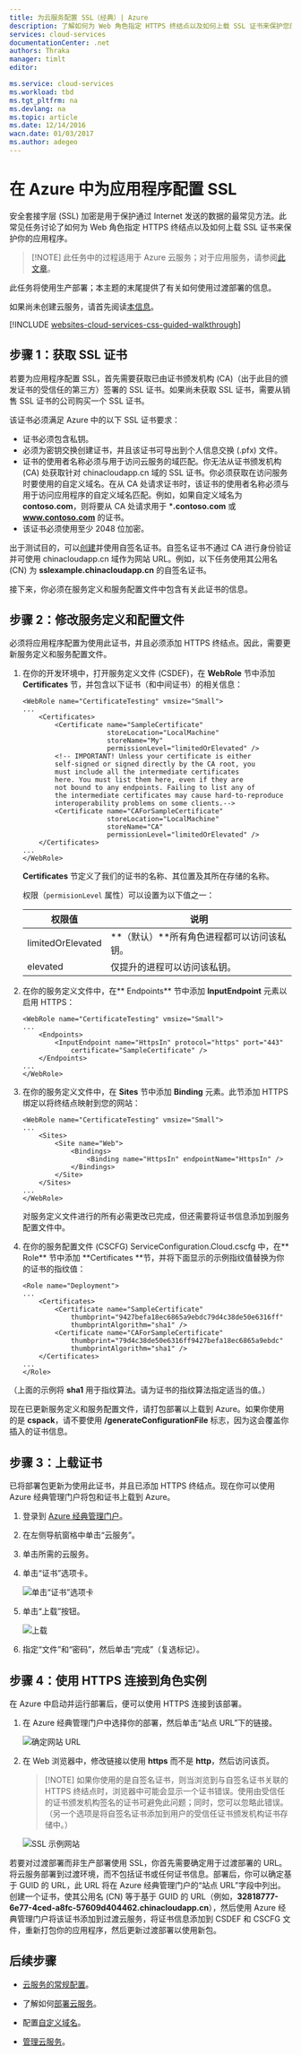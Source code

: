 ```yaml
---
title: 为云服务配置 SSL（经典）| Azure
description: 了解如何为 Web 角色指定 HTTPS 终结点以及如何上载 SSL 证书来保护您的应用程序。
services: cloud-services
documentationCenter: .net
authors: Thraka
manager: timlt
editor: 

ms.service: cloud-services
ms.workload: tbd
ms.tgt_pltfrm: na
ms.devlang: na
ms.topic: article
ms.date: 12/14/2016
wacn.date: 01/03/2017
ms.author: adegeo
---
```


# 在 Azure 中为应用程序配置 SSL

安全套接字层 (SSL) 加密是用于保护通过 Internet 发送的数据的最常见方法。此常见任务讨论了如何为 Web 角色指定 HTTPS 终结点以及如何上载 SSL 证书来保护你的应用程序。

> [!NOTE] 此任务中的过程适用于 Azure 云服务；对于应用服务，请参阅[此文章](../app-service-web/web-sites-configure-ssl-certificate.md)。

此任务将使用生产部署；本主题的末尾提供了有关如何使用过渡部署的信息。

如果尚未创建云服务，请首先阅读[本信息](./cloud-services-how-to-create-deploy.md)。

[!INCLUDE [websites-cloud-services-css-guided-walkthrough](../../includes/websites-cloud-services-css-guided-walkthrough.md)]

## 步骤 1：获取 SSL 证书

若要为应用程序配置 SSL，首先需要获取已由证书颁发机构 (CA)（出于此目的颁发证书的受信任的第三方）签署的 SSL 证书。如果尚未获取 SSL 证书，需要从销售 SSL 证书的公司购买一个 SSL 证书。

该证书必须满足 Azure 中的以下 SSL 证书要求：

-   证书必须包含私钥。
-   必须为密钥交换创建证书，并且该证书可导出到个人信息交换 (.pfx) 文件。
-   证书的使用者名称必须与用于访问云服务的域匹配。你无法从证书颁发机构 (CA) 处获取针对 chinacloudapp.cn 域的 SSL 证书。你必须获取在访问服务时要使用的自定义域名。在从 CA 处请求证书时，该证书的使用者名称必须与用于访问应用程序的自定义域名匹配。例如，如果自定义域名为 **contoso.com**，则将要从 CA 处请求用于 ***.contoso.com** 或 **www.contoso.com** 的证书。
-   该证书必须使用至少 2048 位加密。

出于测试目的，可以[创建](./cloud-services-certs-create.md)并使用自签名证书。自签名证书不通过 CA 进行身份验证并可使用 chinacloudapp.cn 域作为网站 URL。例如，以下任务使用其公用名 (CN) 为 **sslexample.chinacloudapp.cn** 的自签名证书。

接下来，你必须在服务定义和服务配置文件中包含有关此证书的信息。

## <a name="step-2-modify-the-service-definition-and-configuration-files"></a> 步骤 2：修改服务定义和配置文件

必须将应用程序配置为使用此证书，并且必须添加 HTTPS 终结点。因此，需要更新服务定义和服务配置文件。

1.  在你的开发环境中，打开服务定义文件 (CSDEF)，在 **WebRole** 节中添加 **Certificates** 节，并包含以下证书（和中间证书）的相关信息：

        <WebRole name="CertificateTesting" vmsize="Small">
        ...
            <Certificates>
                <Certificate name="SampleCertificate" 
                             storeLocation="LocalMachine" 
                             storeName="My"
                             permissionLevel="limitedOrElevated" />
                <!-- IMPORTANT! Unless your certificate is either
                self-signed or signed directly by the CA root, you
                must include all the intermediate certificates
                here. You must list them here, even if they are
                not bound to any endpoints. Failing to list any of
                the intermediate certificates may cause hard-to-reproduce
                interoperability problems on some clients.-->
                <Certificate name="CAForSampleCertificate"
                             storeLocation="LocalMachine"
                             storeName="CA"
                             permissionLevel="limitedOrElevated" />
            </Certificates>
        ...
        </WebRole>

    **Certificates** 节定义了我们的证书的名称、其位置及其所在存储的名称。
    
    权限（`permisionLevel` 属性）可以设置为以下值之一：

    | 权限值 | 说明 |
    | ----------------  | ----------- |
    | limitedOrElevated | **（默认）**所有角色进程都可以访问该私钥。 |
    | elevated | 仅提升的进程可以访问该私钥。|

2.  在你的服务定义文件中，在** Endpoints** 节中添加 **InputEndpoint** 元素以启用 HTTPS：

        <WebRole name="CertificateTesting" vmsize="Small">
        ...
            <Endpoints>
                <InputEndpoint name="HttpsIn" protocol="https" port="443" 
                    certificate="SampleCertificate" />
            </Endpoints>
        ...
        </WebRole>

3.  在你的服务定义文件中，在 **Sites** 节中添加 **Binding** 元素。此节添加 HTTPS 绑定以将终结点映射到您的网站：

        <WebRole name="CertificateTesting" vmsize="Small">
        ...
            <Sites>
                <Site name="Web">
                    <Bindings>
                        <Binding name="HttpsIn" endpointName="HttpsIn" />
                    </Bindings>
                </Site>
            </Sites>
        ...
        </WebRole>

    对服务定义文件进行的所有必需更改已完成，但还需要将证书信息添加到服务配置文件中。

4.  在你的服务配置文件 (CSCFG) ServiceConfiguration.Cloud.cscfg 中，在** Role** 节中添加 **Certificates **节，并将下面显示的示例指纹值替换为你的证书的指纹值：

        <Role name="Deployment">
        ...
            <Certificates>
                <Certificate name="SampleCertificate" 
                    thumbprint="9427befa18ec6865a9ebdc79d4c38de50e6316ff" 
                    thumbprintAlgorithm="sha1" />
                <Certificate name="CAForSampleCertificate"
                    thumbprint="79d4c38de50e6316ff9427befa18ec6865a9ebdc" 
                    thumbprintAlgorithm="sha1" />
            </Certificates>
        ...
        </Role>

（上面的示例将 **sha1** 用于指纹算法。请为证书的指纹算法指定适当的值。）

现在已更新服务定义和服务配置文件，请打包部署以上载到 Azure。如果你使用的是 **cspack**，请不要使用 **/generateConfigurationFile** 标志，因为这会覆盖你插入的证书信息。

## <a name="step-3-upload-a-certificate"></a> 步骤 3：上载证书

已将部署包更新为使用此证书，并且已添加 HTTPS 终结点。现在你可以使用 Azure 经典管理门户将包和证书上载到 Azure。

1. 登录到 [Azure 经典管理门户][]。 
2. 在左侧导航窗格中单击“云服务”。
3. 单击所需的云服务。
4. 单击“证书”选项卡。

    ![单击“证书”选项卡](./media/cloud-services-configure-ssl-certificate/click-cert.png)  

5. 单击“上载”按钮。

    ![上载](./media/cloud-services-configure-ssl-certificate/upload-button.png)
    
6. 指定“文件”和“密码”，然后单击“完成”（复选标记）。

## 步骤 4：使用 HTTPS 连接到角色实例

在 Azure 中启动并运行部署后，便可以使用 HTTPS 连接到该部署。

1.  在 Azure 经典管理门户中选择你的部署，然后单击“站点 URL”下的链接。

    ![确定网站 URL][2]

2.  在 Web 浏览器中，修改链接以使用 **https** 而不是 **http**，然后访问该页。

    >[!NOTE] 如果你使用的是自签名证书，则当浏览到与自签名证书关联的 HTTPS 终结点时，浏览器中可能会显示一个证书错误。使用由受信任的证书颁发机构签名的证书可避免此问题；同时，您可以忽略此错误。（另一个选项是将自签名证书添加到用户的受信任证书颁发机构证书存储中。）

    ![SSL 示例网站][3]  

若要对过渡部署而非生产部署使用 SSL，你首先需要确定用于过渡部署的 URL。将云服务部署到过渡环境，而不包括证书或任何证书信息。部署后，你可以确定基于 GUID 的 URL，此 URL 将在 Azure 经典管理门户的“站点 URL”字段中列出。创建一个证书，使其公用名 (CN) 等于基于 GUID 的 URL（例如，**32818777-6e77-4ced-a8fc-57609d404462.chinacloudapp.cn**），然后使用 Azure 经典管理门户将该证书添加到过渡云服务，将证书信息添加到 CSDEF 和 CSCFG 文件，重新打包你的应用程序，然后更新过渡部署以使用新包。

## 后续步骤

* [云服务的常规配置](./cloud-services-how-to-configure.md)。
* 了解如何[部署云服务](./cloud-services-how-to-create-deploy.md)。
* 配置[自定义域名](./cloud-services-custom-domain-name.md)。
* [管理云服务](./cloud-services-how-to-manage.md)。

  [Azure 经典管理门户]: http://manage.windowsazure.cn
  [0]: ./media/cloud-services-configure-ssl-certificate/CreateCloudService.png
  [1]: ./media/cloud-services-configure-ssl-certificate/AddCertificate.png
  [2]: ./media/cloud-services-configure-ssl-certificate/CopyURL.png
  [3]: ./media/cloud-services-configure-ssl-certificate/SSLCloudService.png
  [4]: ./media/cloud-services-configure-ssl-certificate/AddCertificateComplete.png

<!---HONumber=Mooncake_Quality_Review_1118_2016-->